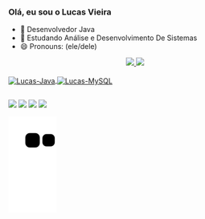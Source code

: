 ### Olá, eu sou o Lucas Vieira

- 🔭 Desenvolvedor Java
- 🌱 Estudando Análise e Desenvolvimento De Sistemas
- 😄 Pronouns: (ele/dele)

<div align="center">
  <a href="https://github.com/LucasVieira1">
  <img height="170em" src="https://github-readme-stats.vercel.app/api?username=LucasVieira1&show_icons=true&theme=dark&include_all_commits=true&count_private=true"/>
  <img height="170em" src="https://github-readme-stats.vercel.app/api/top-langs/?username=LucasVieira1&layout=compact&langs_count=7&theme=dark"/>
</div>
  
  <div style="display: inline_block"><br>
  <img align="center" alt="Lucas-Java" height="30" width="50" src="https://cdn.jsdelivr.net/gh/devicons/devicon/icons/java/java-original.svg" />
  <img align="center" alt="Lucas-MySQL" height="30" width="50" src="https://cdn.jsdelivr.net/gh/devicons/devicon/icons/mysql/mysql-original.svg" />

</div>
  
  ##
  
  <div> 
  <a href="https://instagram.com/vieiralucass" target="_blank"><img src="https://img.shields.io/badge/-Instagram-%23E4405F?style=for-the-badge&logo=instagram&logoColor=white" target="_blank"></a>
 <a href="https://github.com/LucasVieira1" target="_blank"><img src="https://img.shields.io/badge/GitHub-100000?style=for-the-badge&logo=github&logoColor=white" target="_blank"></a> 
  <a href = "mailto:vieiraalucas1@gmail.com"><img src="https://img.shields.io/badge/-Gmail-%23333?style=for-the-badge&logo=gmail&logoColor=white" target="_blank"></a>
  <a href="https://www.linkedin.com/in/luucas-vieira/" target="_blank"><img src="https://img.shields.io/badge/-LinkedIn-%230077B5?style=for-the-badge&logo=linkedin&logoColor=white" target="_blank"></a> 
 
  ![Snake animation](https://github.com/LucasVieira1/LucasVieira1/blob/output/github-contribution-grid-snake.svg)
</div>
   
